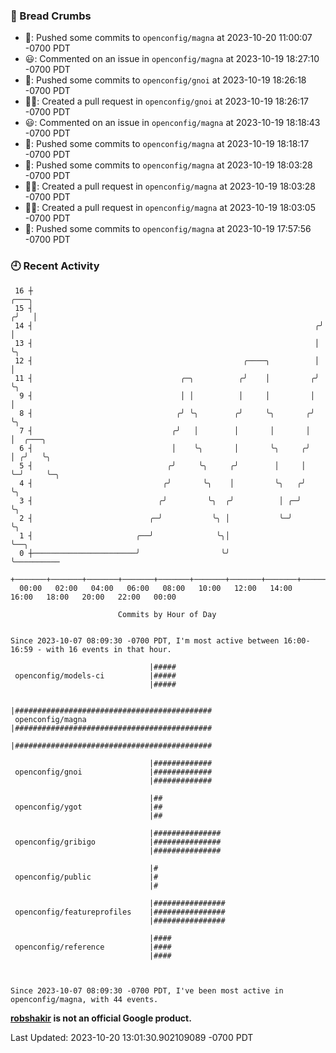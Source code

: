 ### 🍞 Bread Crumbs

 * 🚢: Pushed some commits to `openconfig/magna` at 2023-10-20 11:00:07 -0700 PDT
 * 😃: Commented on an issue in `openconfig/magna` at 2023-10-19 18:27:10 -0700 PDT
 * 🚢: Pushed some commits to `openconfig/gnoi` at 2023-10-19 18:26:18 -0700 PDT
 * ✍🏼: Created a pull request in `openconfig/gnoi` at 2023-10-19 18:26:17 -0700 PDT
 * 😃: Commented on an issue in `openconfig/magna` at 2023-10-19 18:18:43 -0700 PDT
 * 🚢: Pushed some commits to `openconfig/magna` at 2023-10-19 18:18:17 -0700 PDT
 * 🚢: Pushed some commits to `openconfig/magna` at 2023-10-19 18:03:28 -0700 PDT
 * ✍🏼: Created a pull request in `openconfig/magna` at 2023-10-19 18:03:28 -0700 PDT
 * ✍🏼: Created a pull request in `openconfig/magna` at 2023-10-19 18:03:05 -0700 PDT
 * 🚢: Pushed some commits to `openconfig/magna` at 2023-10-19 17:57:56 -0700 PDT

### 🕘 Recent Activity
```
 16 ┼                                                                 ╭───╮
 15 ┤                                                                ╭╯   │
 14 ┤                                                               ╭╯    │
 13 ┤                                                               │     ╰╮
 12 ┤                                               ╭────╮          │      │
 11 ┤                                 ╭─╮          ╭╯    │         ╭╯      ╰╮
  9 ┤                                 │ │          │     │         │        │
  8 ┤                                ╭╯ ╰╮        ╭╯     ╰╮       ╭╯        ╰╮
  7 ┤                               ╭╯   │        │       │       │          │  ╭───╮
  6 ┤                               │    ╰╮       │       ╰╮     ╭╯          │ ╭╯   ╰╮
  5 ┤                              ╭╯     ╰╮     ╭╯        │     │           ╰─╯     ╰─╮
  4 ┤                             ╭╯       ╰╮    │         ╰╮   ╭╯                     ╰╮
  3 ┤                            ╭╯         ╰╮  ╭╯          │ ╭─╯                       ╰╮
  2 ┤                          ╭─╯           ╰╮ │           ╰─╯                          ╰╮
  1 ┤                       ╭──╯              ╰╮│                                         ╰──╮
  0 ┼───────────────────────╯                  ╰╯                                            ╰──────────
    +───────+───────+───────+───────+───────+───────+───────+───────+───────+───────+───────+───────+────
  00:00   02:00   04:00   06:00   08:00   10:00   12:00   14:00   16:00   18:00   20:00   22:00   00:00   

						Commits by Hour of Day


Since 2023-10-07 08:09:30 -0700 PDT, I'm most active between 16:00-16:59 - with 16 events in that hour.

```



```
                               |#####
 openconfig/models-ci          |#####
                               |#####

                               |############################################
 openconfig/magna              |############################################
                               |############################################

                               |#############
 openconfig/gnoi               |#############
                               |#############

                               |##
 openconfig/ygot               |##
                               |##

                               |###############
 openconfig/gribigo            |###############
                               |###############

                               |#
 openconfig/public             |#
                               |#

                               |################
 openconfig/featureprofiles    |################
                               |################

                               |####
 openconfig/reference          |####
                               |####



Since 2023-10-07 08:09:30 -0700 PDT, I've been most active in openconfig/magna, with 44 events.

```
**[robshakir](mailto:robjs@google.com) is not an official Google product.**  


Last Updated: 2023-10-20 13:01:30.902109089 -0700 PDT
